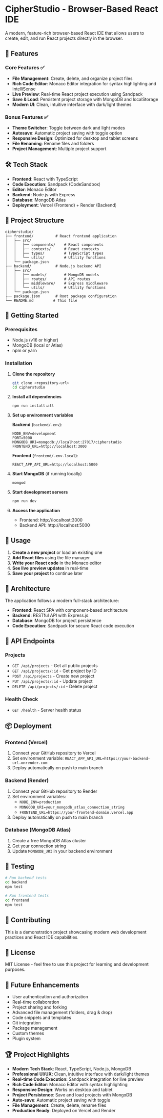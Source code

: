 # CipherStudio - Browser-Based React IDE

A modern, feature-rich browser-based React IDE that allows users to create, edit, and run React projects directly in the browser.

## 🚀 Features

### Core Features ✅
- **File Management**: Create, delete, and organize project files
- **Rich Code Editor**: Monaco Editor integration for syntax highlighting and IntelliSense
- **Live Preview**: Real-time React project execution using Sandpack
- **Save & Load**: Persistent project storage with MongoDB and localStorage
- **Modern UI**: Clean, intuitive interface with dark/light themes

### Bonus Features ✅
- **Theme Switcher**: Toggle between dark and light modes
- **Autosave**: Automatic project saving with toggle option
- **Responsive Design**: Optimized for desktop and tablet screens
- **File Renaming**: Rename files and folders
- **Project Management**: Multiple project support

## 🛠 Tech Stack

- **Frontend**: React with TypeScript
- **Code Execution**: Sandpack (CodeSandbox)
- **Editor**: Monaco Editor
- **Backend**: Node.js with Express
- **Database**: MongoDB Atlas
- **Deployment**: Vercel (Frontend) + Render (Backend)

## 📁 Project Structure

```
cipherstudio/
├── frontend/          # React frontend application
│   ├── src/
│   │   ├── components/    # React components
│   │   ├── contexts/      # React contexts
│   │   ├── types/         # TypeScript types
│   │   └── utils/         # Utility functions
│   └── package.json
├── backend/           # Node.js backend API
│   ├── src/
│   │   ├── models/        # MongoDB models
│   │   ├── routes/        # API routes
│   │   ├── middleware/    # Express middleware
│   │   └── utils/         # Utility functions
│   └── package.json
├── package.json       # Root package configuration
└── README.md         # This file
```

## 🚀 Getting Started

### Prerequisites
- Node.js (v16 or higher)
- MongoDB (local or Atlas)
- npm or yarn

### Installation

1. **Clone the repository**
   ```bash
   git clone <repository-url>
   cd cipherstudio
   ```

2. **Install all dependencies**
   ```bash
   npm run install:all
   ```

3. **Set up environment variables**
   
   **Backend** (`backend/.env`):
   ```env
   NODE_ENV=development
   PORT=5000
   MONGODB_URI=mongodb://localhost:27017/cipherstudio
   FRONTEND_URL=http://localhost:3000
   ```
   
   **Frontend** (`frontend/.env.local`):
   ```env
   REACT_APP_API_URL=http://localhost:5000
   ```

4. **Start MongoDB** (if running locally)
   ```bash
   mongod
   ```

5. **Start development servers**
   ```bash
   npm run dev
   ```

6. **Access the application**
   - Frontend: http://localhost:3000
   - Backend API: http://localhost:5000

## 📝 Usage

1. **Create a new project** or load an existing one
2. **Add React files** using the file manager
3. **Write your React code** in the Monaco editor
4. **See live preview updates** in real-time
5. **Save your project** to continue later

## 🎨 Architecture

The application follows a modern full-stack architecture:

- **Frontend**: React SPA with component-based architecture
- **Backend**: RESTful API with Express.js
- **Database**: MongoDB for project persistence
- **Code Execution**: Sandpack for secure React code execution

## 🔧 API Endpoints

### Projects
- `GET /api/projects` - Get all public projects
- `GET /api/projects/:id` - Get project by ID
- `POST /api/projects` - Create new project
- `PUT /api/projects/:id` - Update project
- `DELETE /api/projects/:id` - Delete project

### Health Check
- `GET /health` - Server health status

## 📦 Deployment

### Frontend (Vercel)
1. Connect your GitHub repository to Vercel
2. Set environment variable: `REACT_APP_API_URL=https://your-backend-url.onrender.com`
3. Deploy automatically on push to main branch

### Backend (Render)
1. Connect your GitHub repository to Render
2. Set environment variables:
   - `NODE_ENV=production`
   - `MONGODB_URI=your_mongodb_atlas_connection_string`
   - `FRONTEND_URL=https://your-frontend-domain.vercel.app`
3. Deploy automatically on push to main branch

### Database (MongoDB Atlas)
1. Create a free MongoDB Atlas cluster
2. Get your connection string
3. Update `MONGODB_URI` in your backend environment

## 🧪 Testing

```bash
# Run backend tests
cd backend
npm test

# Run frontend tests
cd frontend
npm test
```

## 🤝 Contributing

This is a demonstration project showcasing modern web development practices and React IDE capabilities.

## 📄 License

MIT License - feel free to use this project for learning and development purposes.

## 🎯 Future Enhancements

- User authentication and authorization
- Real-time collaboration
- Project sharing and forking
- Advanced file management (folders, drag & drop)
- Code snippets and templates
- Git integration
- Package management
- Custom themes
- Plugin system

## 🏆 Project Highlights

- **Modern Tech Stack**: React, TypeScript, Node.js, MongoDB
- **Professional UI/UX**: Clean, intuitive interface with dark/light themes
- **Real-time Code Execution**: Sandpack integration for live preview
- **Rich Code Editor**: Monaco Editor with syntax highlighting
- **Responsive Design**: Works on desktop and tablet
- **Project Persistence**: Save and load projects with MongoDB
- **Auto-save**: Automatic project saving with toggle
- **File Management**: Create, delete, rename files
- **Production Ready**: Deployed on Vercel and Render
